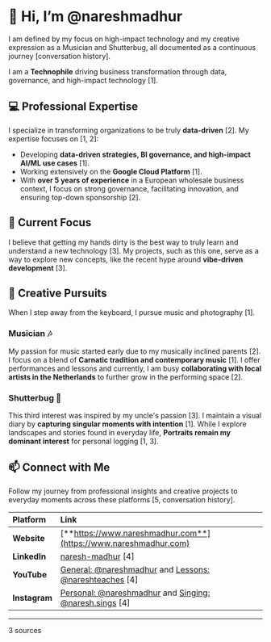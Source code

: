 # 👋 Hi, I’m @nareshmadhur

I am defined by my focus on high-impact technology and my creative expression as a Musician and Shutterbug, all documented as a continuous journey [conversation history].

I am a **Technophile** driving business transformation through data, governance, and high-impact technology [1].

## 💻 Professional Expertise

I specialize in transforming organizations to be truly **data-driven** [2]. My expertise focuses on [1, 2]:

*   Developing **data-driven strategies, BI governance, and high-impact AI/ML use cases** [1].
*   Working extensively on the **Google Cloud Platform** [1].
*   With **over 5 years of experience** in a European wholesale business context, I focus on strong governance, facilitating innovation, and ensuring top-down sponsorship [2].

## 🌱 Current Focus

I believe that getting my hands dirty is the best way to truly learn and understand a new technology [3]. My projects, such as this one, serve as a way to explore new concepts, like the recent hype around **vibe-driven development** [3].

## 🎨 Creative Pursuits

When I step away from the keyboard, I pursue music and photography [1].

### Musician 🎶
My passion for music started early due to my musically inclined parents [2]. I focus on a blend of **Carnatic tradition and contemporary music** [1]. I offer performances and lessons and currently, I am busy **collaborating with local artists in the Netherlands** to further grow in the performing space [2].

### Shutterbug 📸
This third interest was inspired by my uncle's passion [3]. I maintain a visual diary by **capturing singular moments with intention** [1]. While I explore landscapes and stories found in everyday life, **Portraits remain my dominant interest** for personal logging [1, 3].

## 📫 Connect with Me

Follow my journey from professional insights and creative projects to everyday moments across these platforms [5, conversation history].

| Platform | Link |
| :--- | :--- |
| **Website** | [**https://www.nareshmadhur.com**](https://www.nareshmadhur.com) |
| **LinkedIn** | [naresh-madhur](https://www.linkedin.com/in/naresh-madhur) [4] |
| **YouTube** | [General: @nareshmadhur](https://www.youtube.com/@nareshmadhur) and [Lessons: @nareshteaches](https://www.youtube.com/@nareshteaches) [4] |
| **Instagram** | [Personal: @nareshmadhur](https://www.instagram.com/nareshmadhur) and [Singing: @naresh.sings](https://www.instagram.com/naresh.sings) [4] |

***

<!---
nareshmadhur/nareshmadhur is a ✨ special ✨ repository because its `README.md` (this file) appears on your GitHub profile.
You can click the Preview link to take a look at your changes.
--->

3 sources

